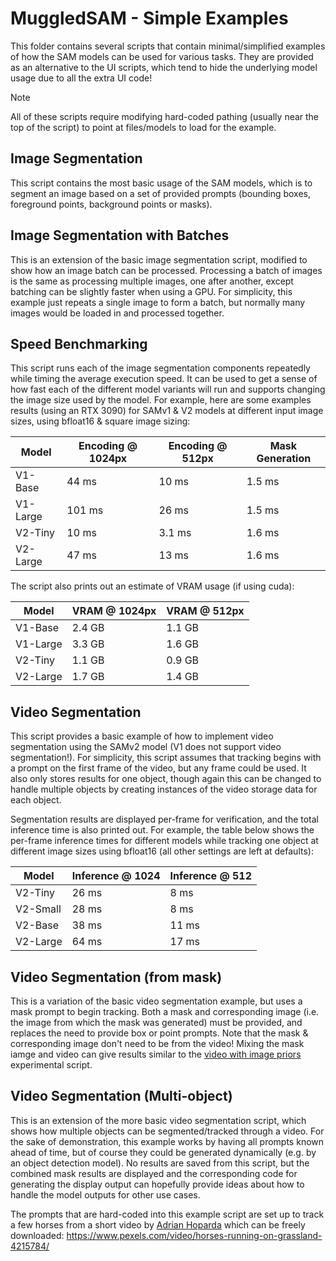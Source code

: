 # MuggledSAM - Simple Examples

This folder contains several scripts that contain minimal/simplified examples of how the SAM models can be used for various tasks. They are provided as an alternative to the UI scripts, which tend to hide the underlying model usage due to all the extra UI code!

> [!Note]
> All of these scripts require modifying hard-coded pathing (usually near the top of the script) to point at files/models to load for the example.


## Image Segmentation

This script contains the most basic usage of the SAM models, which is to segment an image based on a set of provided prompts (bounding boxes, foreground points, background points or masks).

## Image Segmentation with Batches

This is an extension of the basic image segmentation script, modified to show how an image batch can be processed. Processing a batch of images is the same as processing multiple images, one after another, except batching can be slightly faster when using a GPU. For simplicity, this example just repeats a single image to form a batch, but normally many images would be loaded in and processed together.


## Speed Benchmarking

This script runs each of the image segmentation components repeatedly while timing the average execution speed. It can be used to get a sense of how fast each of the different model variants will run and supports changing the image size used by the model. For example, here are some examples results (using an RTX 3090) for SAMv1 & V2 models at different input image sizes, using bfloat16 & square image sizing:

| Model | Encoding @ 1024px | Encoding @ 512px | Mask Generation |
| ----- | ----------------- | ---------------- | --------------- |
| V1-Base | 44 ms | 10 ms | 1.5 ms | 
| V1-Large  | 101 ms | 26 ms | 1.5 ms |
| V2-Tiny  | 10 ms | 3.1 ms | 1.6 ms |
| V2-Large  | 47 ms | 13 ms | 1.6 ms |

The script also prints out an estimate of VRAM usage (if using cuda):

| Model | VRAM @ 1024px | VRAM @ 512px |
| ----- | ------------- | ------------ |
| V1-Base | 2.4 GB | 1.1 GB |
| V1-Large | 3.3 GB | 1.6 GB |
| V2-Tiny | 1.1 GB | 0.9 GB  |
| V2-Large | 1.7 GB | 1.4 GB |



## Video Segmentation

This script provides a basic example of how to implement video segmentation using the SAMv2 model (V1 does not support video segmentation!). For simplicity, this script assumes that tracking begins with a prompt on the first frame of the video, but any frame could be used. It also only stores results for one object, though again this can be changed to handle multiple objects by creating instances of the video storage data for each object.

Segmentation results are displayed per-frame for verification, and the total inference time is also printed out. For example, the table below shows the per-frame inference times for different models while tracking one object at different image sizes using bfloat16 (all other settings are left at defaults):

| Model | Inference @ 1024 | Inference @ 512 |
| ----- | ---------------- | --------------- |
| V2-Tiny | 26 ms | 8 ms |
| V2-Small | 28 ms | 8 ms |
| V2-Base | 38 ms | 11 ms |
| V2-Large | 64 ms | 17 ms |

## Video Segmentation (from mask)

This is a variation of the basic video segmentation example, but uses a mask prompt to begin tracking. Both a mask and corresponding image (i.e. the image from which the mask was generated) must be provided, and replaces the need to provide box or point prompts. Note that the mask & corresponding image don't need to be from the video! Mixing the mask iamge and video can give results similar to the [video with image priors](https://github.com/heyoeyo/muggled_sam/tree/main/experiments#video-with-image-priors) experimental script.

## Video Segmentation (Multi-object)

This is an extension of the more basic video segmentation script, which shows how multiple objects can be segmented/tracked through a video. For the sake of demonstration, this example works by having all prompts known ahead of time, but of course they could be generated dynamically (e.g. by an object detection model). No results are saved from this script, but the combined mask results are displayed and the corresponding code for generating the display output can hopefully provide ideas about how to handle the model outputs for other use cases.

The prompts that are hard-coded into this example script are set up to track a few horses from a short video by [Adrian Hoparda](https://www.pexels.com/@adrian-hoparda-1684220/) which can be freely downloaded:
https://www.pexels.com/video/horses-running-on-grassland-4215784/
